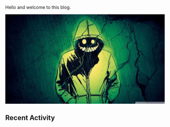 Hello and welcome to this blog.

![test background image](images/background_face.jpg)

## Recent Activity
